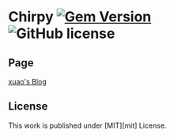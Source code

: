 # Chirpy [![Gem Version](https://img.shields.io/gem/v/jekyll-theme-chirpy)](https://rubygems.org/gems/jekyll-theme-chirpy) ![GitHub license](https://img.shields.io/github/license/cotes2020/chirpy-starter.svg?color=blue)

## Page

[xuao's Blog](https://xuao1.github.io/)

## License

This work is published under [MIT][mit] License.
